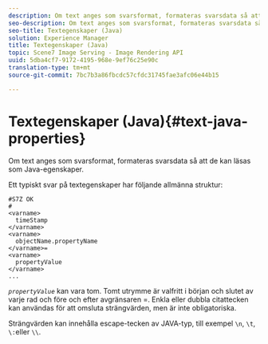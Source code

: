 ```yaml
---
description: Om text anges som svarsformat, formateras svarsdata så att de kan läsas som Java-egenskaper.
seo-description: Om text anges som svarsformat, formateras svarsdata så att de kan läsas som Java-egenskaper.
seo-title: Textegenskaper (Java)
solution: Experience Manager
title: Textegenskaper (Java)
topic: Scene7 Image Serving - Image Rendering API
uuid: 5dba4cf7-9172-4195-968e-9ef76c25e90c
translation-type: tm+mt
source-git-commit: 7bc7b3a86fbcdc57cfdc31745fae3afc06e44b15

---
```



# Textegenskaper (Java){#text-java-properties}

Om text anges som svarsformat, formateras svarsdata så att de kan läsas som Java-egenskaper.

Ett typiskt svar på textegenskaper har följande allmänna struktur:

```
#S7Z OK
#
<varname>
  timeStamp
</varname>
<varname>
  objectName.propertyName
</varname>=
<varname>
  propertyValue
</varname>
...
```

*`propertyValue`* kan vara tom. Tomt utrymme är valfritt i början och slutet av varje rad och före och efter avgränsaren =. Enkla eller dubbla citattecken kan användas för att omsluta strängvärden, men är inte obligatoriska.

Strängvärden kan innehålla escape-tecken av JAVA-typ, till exempel `\n`, `\t`, `\:`eller `\\`.
